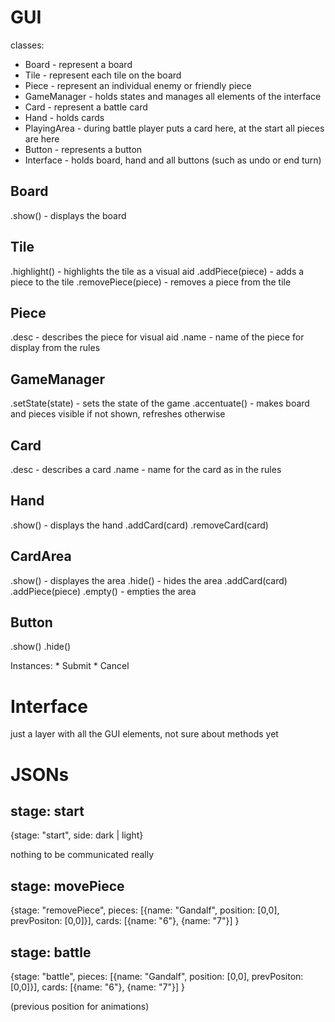# GUI

classes:

* Board - represent a board
* Tile - represent each tile on the board
* Piece - represent an individual enemy or friendly piece
* GameManager - holds states and manages all elements of the interface
* Card - represent a battle card
* Hand - holds cards
* PlayingArea - during battle player puts a card here, at the start all pieces are here
* Button - represents a button
* Interface - holds board, hand and all buttons (such as undo or end turn)

## Board
.show() - displays the board

## Tile
.highlight() - highlights the tile as a visual aid
.addPiece(piece)  - adds a piece to the tile
.removePiece(piece) - removes a piece from the tile

## Piece
.desc - describes the piece for visual aid
.name - name of the piece for display from the rules

## GameManager
.setState(state) - sets the state of the game
.accentuate() - makes board and pieces visible if not shown, refreshes otherwise

## Card
.desc - describes a card
.name - name for the card as in the rules

## Hand
.show() - displays the hand
.addCard(card)
.removeCard(card)

## CardArea
.show() - displayes the area
.hide() - hides the area
.addCard(card)
.addPiece(piece)
.empty() - empties the area

## Button
.show()
.hide()

Instances:
    * Submit
    * Cancel

# Interface
just a layer with all the GUI elements, not sure about methods yet

# JSONs

## stage: start

{stage: "start", side: dark | light}

nothing to be communicated really

## stage: movePiece

{stage: "removePiece",
pieces: [{name: "Gandalf", position: [0,0], prevPositon: [0,0]}],
cards: [{name: "6"}, {name: "7"}]
}

## stage: battle

{stage: "battle",
pieces: [{name: "Gandalf", position: [0,0], prevPositon: [0,0]}],
cards: [{name: "6"}, {name: "7"}]
}

(previous position for animations)
